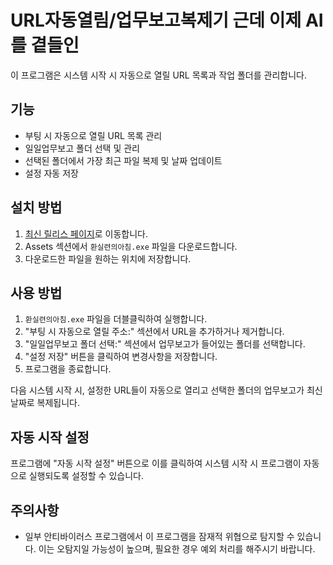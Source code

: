 # URL자동열림/업무보고복제기 근데 이제 AI를 곁들인

이 프로그램은 시스템 시작 시 자동으로 열릴 URL 목록과 작업 폴더를 관리합니다.

## 기능

- 부팅 시 자동으로 열릴 URL 목록 관리
- 일일업무보고 폴더 선택 및 관리
- 선택된 폴더에서 가장 최근 파일 복제 및 날짜 업데이트
- 설정 자동 저장

## 설치 방법

1. [최신 릴리스 페이지](https://github.com/dogeja/start/releases/latest)로 이동합니다.
2. Assets 섹션에서 `환실련의아침.exe` 파일을 다운로드합니다.
3. 다운로드한 파일을 원하는 위치에 저장합니다.

## 사용 방법

1. `환실련의아침.exe` 파일을 더블클릭하여 실행합니다.
2. "부팅 시 자동으로 열릴 주소:" 섹션에서 URL을 추가하거나 제거합니다.
3. "일일업무보고 폴더 선택:" 섹션에서 업무보고가 들어있는 폴더를 선택합니다.
4. "설정 저장" 버튼을 클릭하여 변경사항을 저장합니다.
5. 프로그램을 종료합니다.

다음 시스템 시작 시,
설정한 URL들이 자동으로 열리고
선택한 폴더의 업무보고가 최신 날짜로 복제됩니다.

## 자동 시작 설정

프로그램에 "자동 시작 설정" 버튼으로
이를 클릭하여 시스템 시작 시 프로그램이 자동으로 실행되도록 설정할 수 있습니다.

## 주의사항

- 일부 안티바이러스 프로그램에서 이 프로그램을 잠재적 위협으로 탐지할 수 있습니다. 이는 오탐지일 가능성이 높으며, 필요한 경우 예외 처리를 해주시기 바랍니다.
